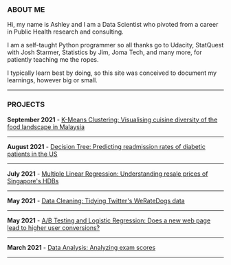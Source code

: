 ### ABOUT ME

Hi, my name is Ashley and I am a Data Scientist who pivoted from a career in Public Health research and consulting. 

I am a self-taught Python programmer so all thanks go to Udacity, StatQuest with Josh Starmer, Statistics by Jim, Joma Tech, and many more, for patiently teaching me the ropes. 

I typically learn best by doing, so this site was conceived to document my learnings, however big or small. 

---

### PROJECTS

<b>September 2021</b> - [K-Means Clustering: Visualising cuisine diversity of the food landscape in Malaysia](/projects/2021-09-01/cuisine_diversity/2-notebook.html)

---

<b>August 2021</b> - [Decision Tree: Predicting readmission rates of diabetic patients in the US](/projects/2021-08-01/diabetic_readmission_rates/entry13.html)

---

<b>July 2021</b> - [Multiple Linear Regression: Understanding resale prices of Singapore's HDBs](/projects/2021-07-01/hdb_resale_prices/entry12.html)

---

<b>May 2021</b> - [Data Cleaning: Tidying Twitter's WeRateDogs data](/projects/2021-05-01/data_cleaning/entry11.html)

---

<b>May 2021</b> - [A/B Testing and Logistic Regression: Does a new web page lead to higher user conversions?](/projects/2021-05-01/ab_test/entry10.html)

---

<b>March 2021</b> - [Data Analysis: Analyzing exam scores](/projects/2021-03-01/data_analysis/entry7.html)

---
